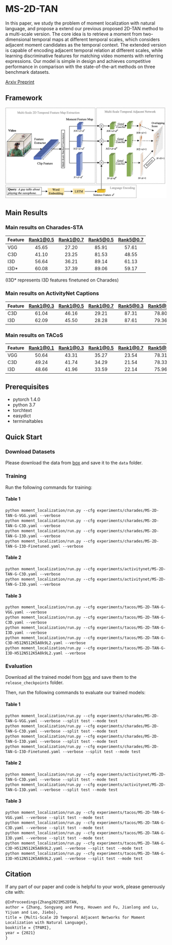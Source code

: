 # MS-2D-TAN

In  this  paper,  we  study  the  problem  of  moment  localization  with  natural  language,  and  propose  a  extend our previous proposed  2D-TAN method to a multi-scale version. 
The core idea is to retrieve a moment from two-dimensional temporal maps at different temporal scales, which considers adjacent moment candidates as the temporal context. 
The extended version is capable of encoding adjacent temporal relation at different scales, while learning discriminative features for matching video moments with referring expressions. 
Our model is  simple  in  design  and  achieves  competitive  performance in  comparison  with  the  state-of-the-art  methods  on  three benchmark datasets.

[Arxiv Preprint](https://arxiv.org/abs/2012.02646)
## Framework
![alt text](pipeline.jpg)

## Main Results

### Main results on Charades-STA 
| Feature | Rank1@0.5 | Rank1@0.7 | Rank5@0.5 | Rank5@0.7 |
| ---- |:-------------:| :-----:|:-----:|:-----:|
| VGG | 45.65 | 27.20 | 85.91 | 57.61 |
| C3D | 41.10 | 23.25 | 81.53 | 48.55 |
| I3D | 56.64 | 36.21 | 89.14 | 61.13 |
| I3D* | 60.08 | 37.39 | 89.06 | 59.17 |

(I3D* represents I3D features finetuned on Charades)



### Main results on ActivityNet Captions 
| Feature | Rank1@0.3 | Rank1@0.5 | Rank1@0.7 | Rank5@0.3 | Rank5@0.5 | Rank5@0.7 |
| ---- |:-------------:| :-----:|:-----:|:-----:|:-----:|:-----:|
| C3D | 61.04  | 46.16  | 29.21  | 87.31  | 78.80  | 60.85 |
| I3D | 62.09  | 45.50  | 28.28  | 87.61  | 79.36  | 61.70 |

### Main results on TACoS
| Feature | Rank1@0.1 | Rank1@0.3 | Rank1@0.5 | Rank1@0.7 | Rank5@0.1 | Rank5@0.3 | Rank5@0.5 | Rank5@0.7 |
| ---- |:-------------:| :-----:|:-----:|:-----:|:-----:|:-----:|:-----:|:-----:|
| VGG | 50.64  | 43.31  | 35.27  | 23.54  | 78.31  | 66.18  | 55.81  | 38.09 |
| C3D | 49.24  | 41.74  | 34.29  | 21.54  | 78.33  | 67.01  | 56.76  | 36.84 |
| I3D | 48.66  | 41.96  | 33.59  | 22.14  | 75.96  | 64.93  | 53.44  | 36.12 |

## Prerequisites
- pytorch 1.4.0
- python 3.7
- torchtext
- easydict
- terminaltables


## Quick Start

### Download Datasets

Please download the data from [box](https://rochester.box.com/s/swu6rlqcdlebvwml8dyescmi7ra0owc5) and save it to the `data` folder. 

### Training
Run the following commands for training:
#### Table 1
```
python moment_localization/run.py --cfg experiments/charades/MS-2D-TAN-G-VGG.yaml --verbose
python moment_localization/run.py --cfg experiments/charades/MS-2D-TAN-G-C3D.yaml --verbose
python moment_localization/run.py --cfg experiments/charades/MS-2D-TAN-G-I3D.yaml --verbose
python moment_localization/run.py --cfg experiments/charades/MS-2D-TAN-G-I3D-Finetuned.yaml --verbose
```
#### Table 2
```
python moment_localization/run.py --cfg experiments/activitynet/MS-2D-TAN-G-C3D.yaml --verbose
python moment_localization/run.py --cfg experiments/activitynet/MS-2D-TAN-G-I3D.yaml --verbose
```
#### Table 3

```
python moment_localization/run.py --cfg experiments/tacos/MS-2D-TAN-G-VGG.yaml --verbose
python moment_localization/run.py --cfg experiments/tacos/MS-2D-TAN-G-C3D.yaml --verbose
python moment_localization/run.py --cfg experiments/tacos/MS-2D-TAN-G-I3D.yaml --verbose
python moment_localization/run.py --cfg experiments/tacos/MS-2D-TAN-G-C3D-H512N512K5A8k9L2.yaml --verbose
python moment_localization/run.py --cfg experiments/tacos/MS-2D-TAN-G-I3D-H512N512K5A8k9L2.yaml --verbose
```

### Evaluation

Download all the trained model from [box](https://rochester.box.com/s/pvfgay9e90cdvke5qpktewzl99g3l8o9) and save them to the `release_checkpoints` folder.

Then, run the following commands to evaluate our trained models:

#### Table 1
```
python moment_localization/run.py --cfg experiments/charades/MS-2D-TAN-G-VGG.yaml --verbose --split test --mode test
python moment_localization/run.py --cfg experiments/charades/MS-2D-TAN-G-C3D.yaml --verbose --split test --mode test
python moment_localization/run.py --cfg experiments/charades/MS-2D-TAN-G-I3D.yaml --verbose --split test --mode test
python moment_localization/run.py --cfg experiments/charades/MS-2D-TAN-G-I3D-Finetuned.yaml --verbose --split test --mode test
```

#### Table 2
```
python moment_localization/run.py --cfg experiments/activitynet/MS-2D-TAN-G-C3D.yaml --verbose --split test --mode test
python moment_localization/run.py --cfg experiments/activitynet/MS-2D-TAN-G-I3D.yaml --verbose --split test --mode test
```

#### Table 3
```
python moment_localization/run.py --cfg experiments/tacos/MS-2D-TAN-G-VGG.yaml --verbose --split test --mode test
python moment_localization/run.py --cfg experiments/tacos/MS-2D-TAN-G-C3D.yaml --verbose --split test --mode test
python moment_localization/run.py --cfg experiments/tacos/MS-2D-TAN-G-I3D.yaml --verbose --split test --mode test
python moment_localization/run.py --cfg experiments/tacos/MS-2D-TAN-G-C3D-H512N512K5A8k9L2.yaml --verbose --split test --mode test
python moment_localization/run.py --cfg experiments/tacos/MS-2D-TAN-G-I3D-H512N512K5A8k9L2.yaml --verbose --split test --mode test
```




## Citation
If any part of our paper and code is helpful to your work, please generously cite with:
```
@InProceedings{Zhang2021MS2DTAN,
author = {Zhang, Songyang and Peng, Houwen and Fu, Jianlong and Lu, Yijuan and Luo, Jiebo},
title = {Multi-Scale 2D Temporal Adjacent Networks for Moment Localization with Natural Language},
booktitle = {TPAMI},
year = {2021}
} 
```
